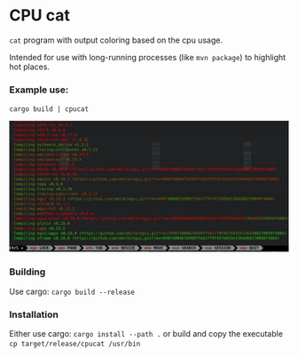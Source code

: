 # CPU cat

`cat` program with output coloring based on the cpu usage.

Intended for use with long-running processes (like `mvn package`) to highlight hot places.

### Example use:

    cargo build | cpucat

![sample output](docs/sample.jpg)

### Building

Use cargo: `cargo build --release`

### Installation

Either use cargo: `cargo install --path .` or build and copy the executable `cp target/release/cpucat /usr/bin`
